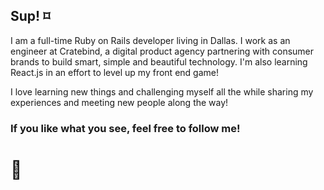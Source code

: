 ## Sup! ⌑

I am a full-time Ruby on Rails developer living in Dallas. I work as an engineer at Cratebind, a digital product agency partnering with consumer brands to build smart, simple and beautiful technology. I'm also learning React.js in an effort to level up my front end game!

I love learning new things and challenging myself all the while sharing my experiences and meeting new people along the way!

### If you like what you see, feel free to follow me!

# 🤙
